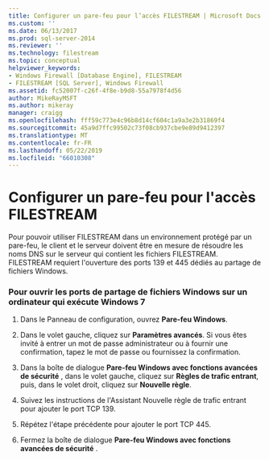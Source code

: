 ```yaml
---
title: Configurer un pare-feu pour l’accès FILESTREAM | Microsoft Docs
ms.custom: ''
ms.date: 06/13/2017
ms.prod: sql-server-2014
ms.reviewer: ''
ms.technology: filestream
ms.topic: conceptual
helpviewer_keywords:
- Windows Firewall [Database Engine], FILESTREAM
- FILESTREAM [SQL Server], Windows Firewall
ms.assetid: fc52007f-c26f-4f8e-b9d8-55a7978f4d56
author: MikeRayMSFT
ms.author: mikeray
manager: craigg
ms.openlocfilehash: fff59c773e4c96b8d14cf604c1a9a3e2b31869f4
ms.sourcegitcommit: 45a9d7ffc99502c73f08cb937cbe9e89d9412397
ms.translationtype: MT
ms.contentlocale: fr-FR
ms.lasthandoff: 05/22/2019
ms.locfileid: "66010308"
---
```

# <a name="configure-a-firewall-for-filestream-access"></a>Configurer un pare-feu pour l'accès FILESTREAM
  Pour pouvoir utiliser FILESTREAM dans un environnement protégé par un pare-feu, le client et le serveur doivent être en mesure de résoudre les noms DNS sur le serveur qui contient les fichiers FILESTREAM. FILESTREAM requiert l'ouverture des ports 139 et 445 dédiés au partage de fichiers Windows.  
  
### <a name="to-open-the-windows-file-sharing-ports-on-a-computer-that-is-running-windows-7"></a>Pour ouvrir les ports de partage de fichiers Windows sur un ordinateur qui exécute Windows 7  
  
1.  Dans le Panneau de configuration, ouvrez **Pare-feu Windows**.  
  
2.  Dans le volet gauche, cliquez sur **Paramètres avancés**. Si vous êtes invité à entrer un mot de passe administrateur ou à fournir une confirmation, tapez le mot de passe ou fournissez la confirmation.  
  
3.  Dans la boîte de dialogue **Pare-feu Windows avec fonctions avancées de sécurité** , dans le volet gauche, cliquez sur **Règles de trafic entrant**, puis, dans le volet droit, cliquez sur **Nouvelle règle**.  
  
4.  Suivez les instructions de l'Assistant Nouvelle règle de trafic entrant pour ajouter le port TCP 139.  
  
5.  Répétez l'étape précédente pour ajouter le port TCP 445.  
  
6.  Fermez la boîte de dialogue **Pare-feu Windows avec fonctions avancées de sécurité** .  
  
  
